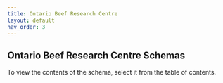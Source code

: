 ```yaml
---
title: Ontario Beef Research Centre
layout: default
nav_order: 3
---
```


## Ontario Beef Research Centre Schemas 

To view the contents of the schema, select it from the table of contents.
